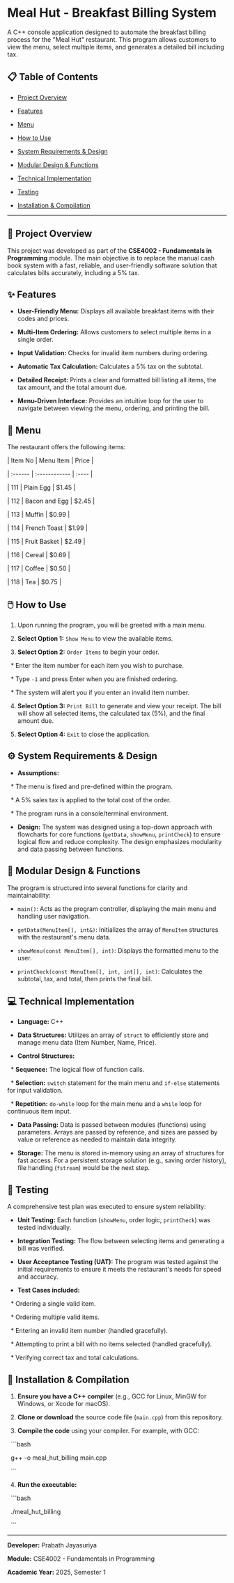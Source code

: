 # Meal Hut - Breakfast Billing System



A C++ console application designed to automate the breakfast billing process for the "Meal Hut" restaurant. This program allows customers to view the menu, select multiple items, and generates a detailed bill including tax.



## 📋 Table of Contents



- [Project Overview](#-project-overview)

- [Features](#-features)

- [Menu](#-menu)

- [How to Use](#-how-to-use)

- [System Requirements & Design](#-system-requirements--design)

- [Modular Design & Functions](#-modular-design--functions)

- [Technical Implementation](#-technical-implementation)

- [Testing](#-testing)

- [Installation & Compilation](#-installation--compilation)



---



## 🎯 Project Overview



This project was developed as part of the **CSE4002 - Fundamentals in Programming** module. The main objective is to replace the manual cash book system with a fast, reliable, and user-friendly software solution that calculates bills accurately, including a 5% tax.



## ✨ Features



*   **User-Friendly Menu:** Displays all available breakfast items with their codes and prices.

*   **Multi-Item Ordering:** Allows customers to select multiple items in a single order.

*   **Input Validation:** Checks for invalid item numbers during ordering.

*   **Automatic Tax Calculation:** Calculates a 5% tax on the subtotal.

*   **Detailed Receipt:** Prints a clear and formatted bill listing all items, the tax amount, and the total amount due.

*   **Menu-Driven Interface:** Provides an intuitive loop for the user to navigate between viewing the menu, ordering, and printing the bill.



## 📖 Menu



The restaurant offers the following items:

| Item No | Menu Item     | Price |

| :------ | :------------ | :---- |

| 111     | Plain Egg     | $1.45 |

| 112     | Bacon and Egg | $2.45 |

| 113     | Muffin        | $0.99 |

| 114     | French Toast  | $1.99 |

| 115     | Fruit Basket  | $2.49 |

| 116     | Cereal        | $0.69 |

| 117     | Coffee        | $0.50 |

| 118     | Tea           | $0.75 |



## 🖱️ How to Use



1.  Upon running the program, you will be greeted with a main menu.

2.  **Select Option 1:** `Show Menu` to view the available items.

3.  **Select Option 2:** `Order Items` to begin your order.

&nbsp;   *   Enter the item number for each item you wish to purchase.

&nbsp;   *   Type `-1` and press Enter when you are finished ordering.

&nbsp;   *   The system will alert you if you enter an invalid item number.

4.  **Select Option 3:** `Print Bill` to generate and view your receipt. The bill will show all selected items, the calculated tax (5%), and the final amount due.

5.  **Select Option 4:** `Exit` to close the application.



## ⚙️ System Requirements & Design



*   **Assumptions:**

&nbsp;   *   The menu is fixed and pre-defined within the program.

&nbsp;   *   A 5% sales tax is applied to the total cost of the order.

&nbsp;   *   The program runs in a console/terminal environment.

*   **Design:** The system was designed using a top-down approach with flowcharts for core functions (`getData`, `showMenu`, `printCheck`) to ensure logical flow and reduce complexity. The design emphasizes modularity and data passing between functions.



## 🧩 Modular Design & Functions



The program is structured into several functions for clarity and maintainability:

*   `main()`: Acts as the program controller, displaying the main menu and handling user navigation.

*   `getData(MenuItem[], int&)`: Initializes the array of `MenuItem` structures with the restaurant's menu data.

*   `showMenu(const MenuItem[], int)`: Displays the formatted menu to the user.

*   `printCheck(const MenuItem[], int, int[], int)`: Calculates the subtotal, tax, and total, then prints the final bill.



## 💻 Technical Implementation



*   **Language:** C++

*   **Data Structures:** Utilizes an array of `struct` to efficiently store and manage menu data (Item Number, Name, Price).

*   **Control Structures:**

&nbsp;   *   **Sequence:** The logical flow of function calls.

&nbsp;   *   **Selection:** `switch` statement for the main menu and `if-else` statements for input validation.

&nbsp;   *   **Repetition:** `do-while` loop for the main menu and a `while` loop for continuous item input.

*   **Data Passing:** Data is passed between modules (functions) using parameters. Arrays are passed by reference, and sizes are passed by value or reference as needed to maintain data integrity.

*   **Storage:** The menu is stored in-memory using an array of structures for fast access. For a persistent storage solution (e.g., saving order history), file handling (`fstream`) would be the next step.



## 🧪 Testing



A comprehensive test plan was executed to ensure system reliability:

*   **Unit Testing:** Each function (`showMenu`, order logic, `printCheck`) was tested individually.

*   **Integration Testing:** The flow between selecting items and generating a bill was verified.

*   **User Acceptance Testing (UAT):** The program was tested against the initial requirements to ensure it meets the restaurant's needs for speed and accuracy.

*   **Test Cases included:**

&nbsp;   *   Ordering a single valid item.

&nbsp;   *   Ordering multiple valid items.

&nbsp;   *   Entering an invalid item number (handled gracefully).

&nbsp;   *   Attempting to print a bill with no items selected (handled gracefully).

&nbsp;   *   Verifying correct tax and total calculations.



## 🔧 Installation & Compilation



1.  **Ensure you have a C++ compiler** (e.g., GCC for Linux, MinGW for Windows, or Xcode for macOS).

2.  **Clone or download** the source code file (`main.cpp`) from this repository.

3.  **Compile the code** using your compiler. For example, with GCC:

&nbsp;   ```bash

&nbsp;   g++ -o meal_hut_billing main.cpp

&nbsp;   ```

4.  **Run the executable:**

&nbsp;   ```bash

&nbsp;   ./meal_hut_billing

&nbsp;   ```



---



**Developer:** Prabath Jayasuriya

**Module:** CSE4002 - Fundamentals in Programming

**Academic Year:** 2025, Semester 1

